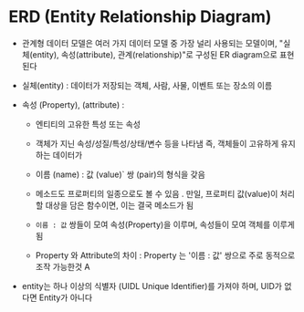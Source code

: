 # ERD (Entity Relationship Diagram)
- 관계형 데이터 모델은 여러 가지 데이터 모델 중 가장 널리 사용되는 모델이며, "실체(entity), 속성(attribute), 관계(relationship)"로 구성된 ER diagram으로 표현된다

- 실체(entity)  :  데이터가 저장되는 객체, 사람, 사물, 이벤트 또는 장소의 이름

- 속성 (Property), (attribute) : 
    -  엔티티의 고유한 특성 또는 속성
    -   객체가 지닌 속성/성질/특성/상태/변수 등을 나타냄 즉, 객체들이 고유하게 유지하는 데이터가
    - 이름 (name) : 값 (value)` 쌍 (pair)의 형식을 갖음
    - 메소드도 프로퍼티의 일종으로도 볼 수 있음
        . 만일, 프로퍼티 값(value)이 처리할 대상을 담은 함수이면,
                이는 결국 메소드가 됨
    - `이름 : 값` 쌍들이 모여 속성(Property)을 이루며, 속성들이 모여 객체를 이루게 됨

    - Property 와 Attribute의 차이 : 
        Property 는 '이름 : 값' 쌍으로 주로 동적으로 조작 가능한것
        A
- entity는 하나 이상의 식별자 (UIDL Unique Identifier)를 가져야 하며, UID가 없다면 Entity가 아니다